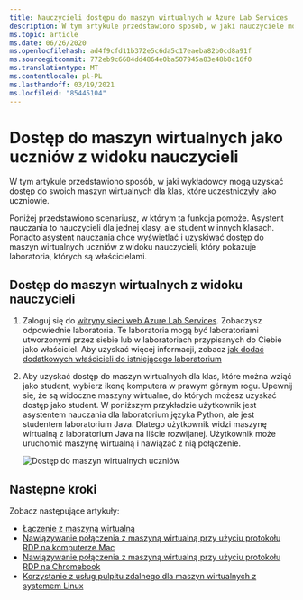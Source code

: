 ```yaml
---
title: Nauczycieli dostępu do maszyn wirtualnych w Azure Lab Services
description: W tym artykule przedstawiono sposób, w jaki nauczyciele mogą uzyskać dostęp do swoich maszyn wirtualnych w widoku nauczycieli. Na przykład asystent nauczania może być nauczycieli dla jednej klasy, ale student dla innych klas.
ms.topic: article
ms.date: 06/26/2020
ms.openlocfilehash: ad4f9cfd11b372e5c6da5c17eaeba82b0cd8a91f
ms.sourcegitcommit: 772eb9c6684dd4864e0ba507945a83e48b8c16f0
ms.translationtype: MT
ms.contentlocale: pl-PL
ms.lasthandoff: 03/19/2021
ms.locfileid: "85445104"
---
```

# <a name="access-virtual-machines-as-a-student-from-the-educator-view"></a>Dostęp do maszyn wirtualnych jako uczniów z widoku nauczycieli
W tym artykule przedstawiono sposób, w jaki wykładowcy mogą uzyskać dostęp do swoich maszyn wirtualnych dla klas, które uczestniczyły jako uczniowie. 

Poniżej przedstawiono scenariusz, w którym ta funkcja pomoże. Asystent nauczania to nauczycieli dla jednej klasy, ale student w innych klasach. Ponadto asystent nauczania chce wyświetlać i uzyskiwać dostęp do maszyn wirtualnych uczniów z widoku nauczycieli, który pokazuje laboratoria, których są właścicielami. 

## <a name="access-vms-from-educator-view"></a>Dostęp do maszyn wirtualnych z widoku nauczycieli

1. Zaloguj się do [witryny sieci web Azure Lab Services](https://labs.azure.com). Zobaczysz odpowiednie laboratoria. Te laboratoria mogą być laboratoriami utworzonymi przez siebie lub w laboratoriach przypisanych do Ciebie jako właściciel. Aby uzyskać więcej informacji, zobacz [jak dodać dodatkowych właścicieli do istniejącego laboratorium](how-to-add-user-lab-owner.md)
2. Aby uzyskać dostęp do maszyn wirtualnych dla klas, które można wziąć jako student, wybierz ikonę komputera w prawym górnym rogu. Upewnij się, że są widoczne maszyny wirtualne, do których możesz uzyskać dostęp jako student. W poniższym przykładzie użytkownik jest asystentem nauczania dla laboratorium języka Python, ale jest studentem laboratorium Java. Dlatego użytkownik widzi maszynę wirtualną z laboratorium Java na liście rozwijanej. Użytkownik może uruchomić maszynę wirtualną i nawiązać z nią połączenie. 
    
    ![Dostęp do maszyn wirtualnych uczniów](./media/instructors-access-virtual-machines/access-student-virtual-machines.png)

## <a name="next-steps"></a>Następne kroki
Zobacz następujące artykuły:

- [Łączenie z maszyną wirtualną](how-to-use-classroom-lab.md#connect-to-the-vm)
- [Nawiązywanie połączenia z maszyną wirtualną przy użyciu protokołu RDP na komputerze Mac](connect-virtual-machine-mac-remote-desktop.md)
- [Nawiązywanie połączenia z maszyną wirtualną przy użyciu protokołu RDP na Chromebook](connect-virtual-machine-chromebook-remote-desktop.md)
- [Korzystanie z usług pulpitu zdalnego dla maszyn wirtualnych z systemem Linux](how-to-use-remote-desktop-linux-student.md)
